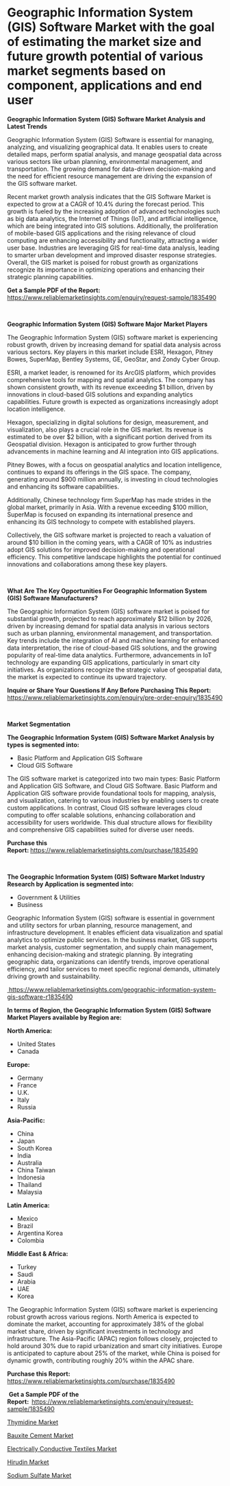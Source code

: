 <p><h1>Geographic Information System (GIS) Software Market with the goal of estimating the market size and future growth potential of various market segments based on component, applications and end user</h1></p><p><strong>Geographic Information System (GIS) Software Market Analysis and Latest Trends</strong></p>
<p><p>Geographic Information System (GIS) Software is essential for managing, analyzing, and visualizing geographical data. It enables users to create detailed maps, perform spatial analysis, and manage geospatial data across various sectors like urban planning, environmental management, and transportation. The growing demand for data-driven decision-making and the need for efficient resource management are driving the expansion of the GIS software market.</p><p>Recent market growth analysis indicates that the GIS Software Market is expected to grow at a CAGR of 10.4% during the forecast period. This growth is fueled by the increasing adoption of advanced technologies such as big data analytics, the Internet of Things (IoT), and artificial intelligence, which are being integrated into GIS solutions. Additionally, the proliferation of mobile-based GIS applications and the rising relevance of cloud computing are enhancing accessibility and functionality, attracting a wider user base. Industries are leveraging GIS for real-time data analysis, leading to smarter urban development and improved disaster response strategies. Overall, the GIS market is poised for robust growth as organizations recognize its importance in optimizing operations and enhancing their strategic planning capabilities.</p></p>
<p><strong>Get a Sample PDF of the Report:&nbsp;</strong> <a href="https://www.reliablemarketinsights.com/enquiry/request-sample/1835490?utm_campaign=1575&utm_medium=2&utm_source=Github&utm_content=ia&utm_term=16102024&utm_id=geographic-information-system-gis-software">https://www.reliablemarketinsights.com/enquiry/request-sample/1835490</a></p>
<p>&nbsp;</p>
<p><strong>Geographic Information System (GIS) Software Major Market Players</strong></p>
<p><p>The Geographic Information System (GIS) software market is experiencing robust growth, driven by increasing demand for spatial data analysis across various sectors. Key players in this market include ESRI, Hexagon, Pitney Bowes, SuperMap, Bentley Systems, GE, GeoStar, and Zondy Cyber Group. </p><p>ESRI, a market leader, is renowned for its ArcGIS platform, which provides comprehensive tools for mapping and spatial analytics. The company has shown consistent growth, with its revenue exceeding $1 billion, driven by innovations in cloud-based GIS solutions and expanding analytics capabilities. Future growth is expected as organizations increasingly adopt location intelligence.</p><p>Hexagon, specializing in digital solutions for design, measurement, and visualization, also plays a crucial role in the GIS market. Its revenue is estimated to be over $2 billion, with a significant portion derived from its Geospatial division. Hexagon is anticipated to grow further through advancements in machine learning and AI integration into GIS applications.</p><p>Pitney Bowes, with a focus on geospatial analytics and location intelligence, continues to expand its offerings in the GIS space. The company, generating around $900 million annually, is investing in cloud technologies and enhancing its software capabilities.</p><p>Additionally, Chinese technology firm SuperMap has made strides in the global market, primarily in Asia. With a revenue exceeding $100 million, SuperMap is focused on expanding its international presence and enhancing its GIS technology to compete with established players.</p><p>Collectively, the GIS software market is projected to reach a valuation of around $10 billion in the coming years, with a CAGR of 10% as industries adopt GIS solutions for improved decision-making and operational efficiency. This competitive landscape highlights the potential for continued innovations and collaborations among these key players.</p></p>
<p>&nbsp;</p>
<p><strong>What Are The Key Opportunities For Geographic Information System (GIS) Software Manufacturers?</strong></p>
<p><p>The Geographic Information System (GIS) software market is poised for substantial growth, projected to reach approximately $12 billion by 2026, driven by increasing demand for spatial data analysis in various sectors such as urban planning, environmental management, and transportation. Key trends include the integration of AI and machine learning for enhanced data interpretation, the rise of cloud-based GIS solutions, and the growing popularity of real-time data analytics. Furthermore, advancements in IoT technology are expanding GIS applications, particularly in smart city initiatives. As organizations recognize the strategic value of geospatial data, the market is expected to continue its upward trajectory.</p></p>
<p><strong>Inquire or Share Your Questions If Any Before Purchasing This Report:</strong> <a href="https://www.reliablemarketinsights.com/enquiry/pre-order-enquiry/1835490?utm_campaign=1575&utm_medium=2&utm_source=Github&utm_content=ia&utm_term=16102024&utm_id=geographic-information-system-gis-software">https://www.reliablemarketinsights.com/enquiry/pre-order-enquiry/1835490</a></p>
<p>&nbsp;</p>
<p><strong>Market Segmentation</strong></p>
<p><strong>The Geographic Information System (GIS) Software Market Analysis by types is segmented into:</strong></p>
<p><ul><li>Basic Platform and Application GIS Software</li><li>Cloud GIS Software</li></ul></p>
<p><p>The GIS software market is categorized into two main types: Basic Platform and Application GIS Software, and Cloud GIS Software. Basic Platform and Application GIS software provide foundational tools for mapping, analysis, and visualization, catering to various industries by enabling users to create custom applications. In contrast, Cloud GIS software leverages cloud computing to offer scalable solutions, enhancing collaboration and accessibility for users worldwide. This dual structure allows for flexibility and comprehensive GIS capabilities suited for diverse user needs.</p></p>
<p><strong>Purchase this Report:&nbsp;</strong><a href="https://www.reliablemarketinsights.com/purchase/1835490?utm_campaign=1575&utm_medium=2&utm_source=Github&utm_content=ia&utm_term=16102024&utm_id=geographic-information-system-gis-software">https://www.reliablemarketinsights.com/purchase/1835490</a></p>
<p>&nbsp;</p>
<p><strong>The Geographic Information System (GIS) Software Market Industry Research by Application is segmented into:</strong></p>
<p><ul><li>Government & Utilities</li><li>Business</li></ul></p>
<p><p>Geographic Information System (GIS) software is essential in government and utility sectors for urban planning, resource management, and infrastructure development. It enables efficient data visualization and spatial analytics to optimize public services. In the business market, GIS supports market analysis, customer segmentation, and supply chain management, enhancing decision-making and strategic planning. By integrating geographic data, organizations can identify trends, improve operational efficiency, and tailor services to meet specific regional demands, ultimately driving growth and sustainability.</p></p>
<p><a href="https://www.reliablemarketinsights.com/geographic-information-system-gis-software-r1835490?utm_campaign=1575&utm_medium=2&utm_source=Github&utm_content=ia&utm_term=16102024&utm_id=geographic-information-system-gis-software">&nbsp;https://www.reliablemarketinsights.com/geographic-information-system-gis-software-r1835490</a></p>
<p><strong>In terms of Region, the Geographic Information System (GIS) Software Market Players available by Region are:</strong></p>
<p>
    <p> <strong> North America: </strong>
        <ul>
            <li>United States</li>
            <li>Canada</li>
        </ul>
        </p> 
    <p> <strong> Europe: </strong>
        <ul>
            <li>Germany</li>
            <li>France</li>
            <li>U.K.</li>
            <li>Italy</li>
            <li>Russia</li>
        </ul>
        </p> 
    <p> <strong> Asia-Pacific: </strong>
        <ul>
            <li>China</li>
            <li>Japan</li>
            <li>South Korea</li>
            <li>India</li>
            <li>Australia</li>
            <li>China Taiwan</li>
            <li>Indonesia</li>
            <li>Thailand</li>
            <li>Malaysia</li>
        </ul>
        </p> 
    <p> <strong> Latin America: </strong>
        <ul>
            <li>Mexico</li>
            <li>Brazil</li>
            <li>Argentina Korea</li>
            <li>Colombia</li>
        </ul>
        </p> 
    <p> <strong> Middle East & Africa: </strong>
        <ul>
            <li>Turkey</li>
            <li>Saudi</li>
            <li>Arabia</li>
            <li>UAE</li>
            <li>Korea</li>
        </ul>
    </p>
    </p>
<p><p>The Geographic Information System (GIS) software market is experiencing robust growth across various regions. North America is expected to dominate the market, accounting for approximately 38% of the global market share, driven by significant investments in technology and infrastructure. The Asia-Pacific (APAC) region follows closely, projected to hold around 30% due to rapid urbanization and smart city initiatives. Europe is anticipated to capture about 25% of the market, while China is poised for dynamic growth, contributing roughly 20% within the APAC share.</p></p>
<p><strong>Purchase this Report: </strong><a href="https://www.reliablemarketinsights.com/purchase/1835490?utm_campaign=1575&utm_medium=2&utm_source=Github&utm_content=ia&utm_term=16102024&utm_id=geographic-information-system-gis-software">https://www.reliablemarketinsights.com/purchase/1835490</a></p>
<p>&nbsp;<strong>Get a Sample PDF of the Report:&nbsp;&nbsp;</strong><a href="https://www.reliablemarketinsights.com/enquiry/request-sample/1835490?utm_campaign=1575&utm_medium=2&utm_source=Github&utm_content=ia&utm_term=16102024&utm_id=geographic-information-system-gis-software">https://www.reliablemarketinsights.com/enquiry/request-sample/1835490</a></p>
<p><strong></strong></p>
<p><p><a href="https://www.linkedin.com/pulse/thymidine-market-navigating-challenges-unlocking-potential-mylnc?utm_campaign=1575&utm_medium=2&utm_source=Github&utm_content=ia&utm_term=16102024&utm_id=geographic-information-system-gis-software">Thymidine Market</a></p><p><a href="https://www.linkedin.com/pulse/future-innovation-global-bauxite-cement-market-growth-pwb6c?utm_campaign=1575&utm_medium=2&utm_source=Github&utm_content=ia&utm_term=16102024&utm_id=geographic-information-system-gis-software">Bauxite Cement Market</a></p><p><a href="https://www.linkedin.com/pulse/electrically-conductive-textiles-market-size-share-trends-bv6kc?utm_campaign=1575&utm_medium=2&utm_source=Github&utm_content=ia&utm_term=16102024&utm_id=geographic-information-system-gis-software">Electrically Conductive Textiles Market</a></p><p><a href="https://www.linkedin.com/pulse/consumer-behavior-shifts-hirudin-market-demand-analysis-forecast-emxnc?utm_campaign=1575&utm_medium=2&utm_source=Github&utm_content=ia&utm_term=16102024&utm_id=geographic-information-system-gis-software">Hirudin Market</a></p><p><a href="https://www.linkedin.com/pulse/sodium-sulfate-market-global-insights-sales-trends-b0yhc?utm_campaign=1575&utm_medium=2&utm_source=Github&utm_content=ia&utm_term=16102024&utm_id=geographic-information-system-gis-software">Sodium Sulfate Market</a></p></p>